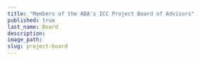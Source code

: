 ```yaml
---
title: "Members of the ABA's ICC Project Board of Advisors"
published: true
last_name: Board
description:
image_path:
slug: project-board
---
```



